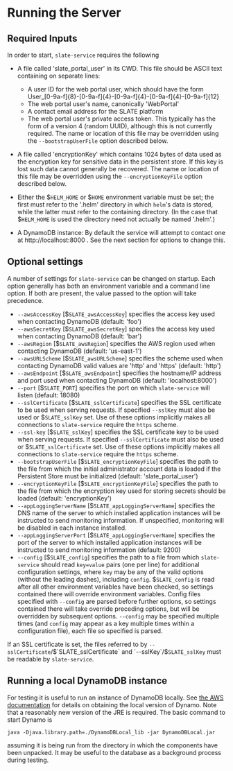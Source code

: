 # Running the Server

## Required Inputs

In order to start, `slate-service` requires the following

- A file called 'slate_portal_user' in its CWD. This file should be ASCII text containing on separate lines:
	- A user ID for the web portal user, which should have the form User_[0-9a-f]{8}-[0-9a-f]{4}-[0-9a-f]{4}-[0-9a-f]{4}-[0-9a-f]{12}
	- The web portal user's name, canonically 'WebPortal'
	- A contact email address for the SLATE platform
	- The web portal user's private access token. This typically has the form of a version 4 (random UUID), although this is not currently required. 
The name or location of this file may be overridden using the `--bootstrapUserFile` option described below. 
	
- A file called 'encryptionKey' which contains 1024 bytes of data used as the encryption key for sensitive data in the persistent store. If this key is lost such data cannot generally be recovered. The name or location of this file may be overridden using the `--encryptionKeyFile` option described below. 

- Either the $`HELM_HOME` or $`HOME` environment variable must be set; the first must refer to the '.helm' directory in which `helm`'s data is stored, while the latter must refer to the containing directory. (In the case that $`HELM_HOME` is used the directory need not actually be named '.helm'.)

- A DynamoDB instance: By default the service will attempt to contact one at http://localhost:8000 . See the next section for options to change this. 

## Optional settings

A number of settings for `slate-service` can be changed on startup. Each option generally has both an environment variable and a command line option. If both are present, the value passed to the option will take precedence. 

- `--awsAccessKey` [$`SLATE_awsAccessKey`] specifies the access key used when contacting DynamoDB (default: 'foo')
- `--awsSecretKey` [$`SLATE_awsSecretKey`] specifies the access key used when contacting DynamoDB (default: 'bar')
- `--awsRegion` [$`SLATE_awsRegion`] specifies the AWS region used when contacting DynamoDB (default: 'us-east-1')
- `--awsURLScheme` [$`SLATE_awsURLScheme`] specifies the scheme used when contacting DynamoDB valid values are 'http' and 'https' (default: 'http')
- `--awsEndpoint` [$`SLATE_awsEndpoint`] specifies the hostname/IP address and port used when contacting DynamoDB (default: 'localhost:8000')
- `--port` [$`SLATE_PORT`] specifies the port on which `slate-service` will listen (default: 18080)
- `--sslCertificate` [$`SLATE_sslCertificate`] specifies the SSL certificate to be used when serving requests. If specified `--sslKey` must also be used or $`SLATE_sslKey` set. Use of these options implicitly makes all connections to `slate-service` require the `https` scheme. 
- `--ssl-key` [$`SLATE_sslKey`] specifies the SSL certificate key to be used when serving requests. If specified `--sslCertificate` must also be used or $`SLATE_sslCertificate` set. Use of these options implicitly makes all connections to `slate-service` require the `https` scheme. 
- `--bootstrapUserFile` [$`SLATE_encryptionKeyFile`] specifies the path to the file from which the initial administrator account data is loaded if the Persistent Store must be initialized (default: 'slate_portal_user')
- `--encryptionKeyFile` [$`SLATE_encryptionKeyFile`] specifies the path to the file from which the encryption key used for storing secrets should be loaded (default: 'encryptionKey')
- `--appLoggingServerName` [$`SLATE_appLoggingServerName`] specifies the DNS name of the server to which installed application instances will be instructed to send monitoring information. If unspecified, monitoring will be disabled in each instance installed. 
- `--appLoggingServerPort` [$`SLATE_appLoggingServerName`] specifies the port of the server to which installed application instances will be instructed to send monitoring information (default: 9200)
- `--config` [$`SLATE_config`] specifies the path to a file from which `slate-service` should read `key=value` pairs (one per line) for additional configuration settings, where `key` may be any of the valid options (without the leading dashes), including `config`. $`SLATE_config` is read after all other environment variables have been checked, so settings contained there will override environment variables. Config files specified with `--config` are parsed before further options, so settings contained there will take override preceding options, but will be overridden by subsequent options. `--config` may be specified multiple times (and `config` may appear as a key multiple times within a configuration file), each file so specified is parsed. 

If an SSL certificate is set, the files referred to by `--sslCertificate`/$`SLATE_sslCertificate` and `--sslKey`/$`SLATE_sslKey` must be readable by `slate-service`. 

## Running a local DynamoDB instance

For testing it is useful to run an instance of DynamoDB locally. See [the AWS documentation](https://docs.aws.amazon.com/amazondynamodb/latest/developerguide/DynamoDBLocal.html) for details on obtaining the local version of Dynamo. Note that a reasonably new version of the JRE is required. The basic command to start Dynamo is

	java -Djava.library.path=./DynamoDBLocal_lib -jar DynamoDBLocal.jar
	
assuming it is being run from the directory in which the components have been unpacked. It may be useful to the database as a background process during testing. 
